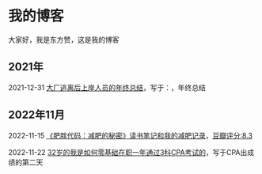 # 我的博客
大家好，我是东方赞，这是我的博客

## 2021年
2021-12-31 [大厂逃离后上岸人员的年终总结](https://github.com/dongfangzan/blog/blob/main/2021/20211231%20%E5%A4%A7%E5%8E%82%E9%80%83%E7%A6%BB%E5%90%8E%E4%B8%8A%E5%B2%B8%E4%BA%BA%E5%91%98%E7%9A%84%E5%B9%B4%E7%BB%88%E6%80%BB%E7%BB%93.md)，写于：，年终总结

## 2022年11月
2022-11-15 [《肥胖代码：减肥的秘密》读书笔记和我的减肥记录](https://github.com/dongfangzan/blog/blob/main/202211/2022-11-15%20%E8%82%A5%E8%83%96%E4%BB%A3%E7%A0%81%EF%BC%9A%E5%87%8F%E8%82%A5%E7%9A%84%E7%A7%98%E5%AF%86.md)，[豆瓣评分:8.3](https://book.douban.com/subject/34906442/)

2022-11-22 [32岁的我是如何零基础在职一年通过3科CPA考试的](https://github.com/dongfangzan/blog/blob/main/202211/2022-11-21%2032%E5%B2%81%E7%9A%84%E6%88%91%E6%98%AF%E5%A6%82%E4%BD%95%E9%9B%B6%E5%9F%BA%E7%A1%80%E5%9C%A8%E8%81%8C%E4%B8%80%E5%B9%B4%E9%80%9A%E8%BF%873%E7%A7%91CPA%E8%80%83%E8%AF%95%E7%9A%84.md)，写于CPA出成绩的第二天
